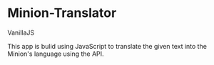 # Minion-Translator
VanillaJS

This app is bulid using JavaScript to translate the given text into the Minion's language using the API.
